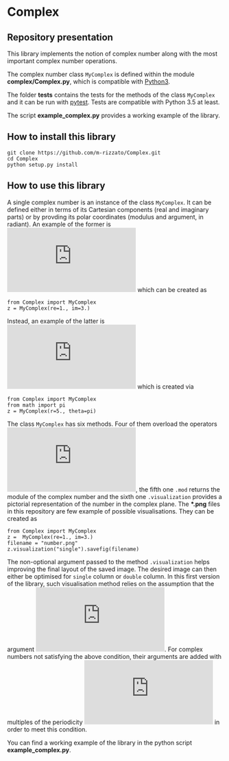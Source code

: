 # Complex

## Repository presentation
This library implements the notion of complex number along with the most important complex number operations. 

The complex number class `MyComplex` is defined within the module **complex/Complex.py**, which is compatible with [Python3](https://www.python.org/downloads/).

The folder **tests** contains the tests for the methods of the class `MyComplex` and it can be run with [pytest](https://docs.pytest.org/en/stable/). Tests are compatible with Python 3.5 at least.

The script **example_complex.py** provides a working example of the library.

## How to install this library
```
git clone https://github.com/m-rizzato/Complex.git
cd Complex
python setup.py install
```

## How to use this library
A single complex number is an instance of the class `MyComplex`. It can be defined either in terms of its Cartesian components (real and imaginary parts) or by provding its polar coordinates (modulus and argument, in radiant). An example of the former is ![equation](https://latex.codecogs.com/gif.latex?z%20%3D%201%20&plus;%20%5Cmathrm%7Bi%7D3) which can be created as 
```
from Complex import MyComplex
z = MyComplex(re=1., im=3.)
```
Instead, an example of the latter is ![equation](https://latex.codecogs.com/gif.latex?z%20%3D%205%20e%5E%7Bi%20%5Cpi%7D) which is created via
```
from Complex import MyComplex
from math import pi
z = MyComplex(r=5., theta=pi)
```

The class `MyComplex` has six methods. Four of them overload the operators ![equation](https://latex.codecogs.com/gif.latex?&plus;%2C-%2C*%2C/), the fifth one `.mod` returns the module of the complex number and the sixth one `.visualization` provides a pictorial representation of the number in the complex plane. The **\*.png** files in this repository are few example of possible visualisations. They can be created as
```
from Complex import MyComplex
z =  MyComplex(re=1., im=3.)
filename = "number.png"
z.visualization("single").savefig(filename)
```
The non-optional argument passed to the method `.visualization` helps improving the final layout of the saved image. The desired image can then either be optimised for `single` column or `double` column. In this first version of the library, such visualisation method relies on the assumption that the argument ![equation](https://latex.codecogs.com/gif.latex?%5Ctheta%20%5Cin%20%5Cleft%5B0%2C2%5Cpi%5Cright%5D). For complex numbers not satisfying the above condition, their arguments are added with multiples of the periodicity ![equation](https://latex.codecogs.com/gif.latex?2%5Cpi) in order to meet this condition.

You can find a working example of the library in the python script **example_complex.py**.
